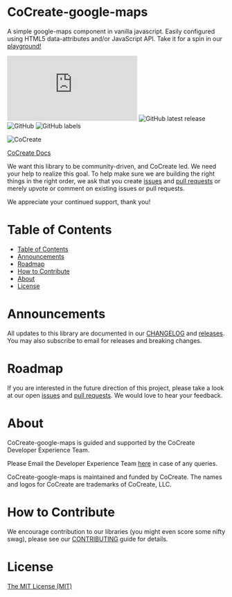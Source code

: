 # CoCreate-google-maps
A simple google-maps component in vanilla javascript. Easily configured using HTML5 data-attributes and/or JavaScript API. Take it for a spin in our [playground!](https://cocreate.app/docs/google-maps)

![GitHub file size in bytes](https://img.shields.io/github/size/CoCreate-app/CoCreate-google-maps/dist/CoCreate-google-maps.min.js?label=minified%20size&style=for-the-badge) 
![GitHub latest release](https://img.shields.io/github/v/release/CoCreate-app/CoCreate-google-maps?style=for-the-badge)
![GitHub](https://img.shields.io/github/license/CoCreate-app/CoCreate-google-maps?style=for-the-badge) 
![GitHub labels](https://img.shields.io/github/labels/CoCreate-app/CoCreate-google-maps/help%20wanted?style=for-the-badge)

![CoCreate](https://cdn.cocreate.app/logo.png)

[CoCreate Docs](https://cocreate.app/docs/google-maps)

We want this library to be community-driven, and CoCreate led. We need your help to realize this goal. To help make sure we are building the right things in the right order, we ask that you create [issues](https://github.com/CoCreate-app/Realtime_Admin_CRM_and_CMS/issues) and [pull requests](https://github.com/CoCreate-app/Realtime_Admin_CRM_and_CMS/pulls) or merely upvote or comment on existing issues or pull requests.

We appreciate your continued support, thank you!

# Table of Contents

- [Table of Contents](#table-of-contents)
- [Announcements](#announcements)
- [Roadmap](#roadmap)
- [How to Contribute](#how-to-contribute)
- [About](#about)
- [License](#license)

<a name="announcements"></a>
# Announcements

All updates to this library are documented in our [CHANGELOG](https://github.com/CoCreate-app/CoCreate-google-maps/blob/master/CHANGELOG.md) and [releases](https://github.com/CoCreate-app/CoCreate-google-maps/releases). You may also subscribe to email for releases and breaking changes. 

<a name="roadmap"></a>
# Roadmap

If you are interested in the future direction of this project, please take a look at our open [issues](https://github.com/CoCreate-app/CoCreate-google-maps/issues) and [pull requests](https://github.com/CoCreate-app/CoCreate-google-maps/pulls). We would love to hear your feedback.


<a name="about"></a>
# About

CoCreate-google-maps is guided and supported by the CoCreate Developer Experience Team.

Please Email the Developer Experience Team [here](mailto:develop@cocreate.app) in case of any queries.

CoCreate-google-maps is maintained and funded by CoCreate. The names and logos for CoCreate are trademarks of CoCreate, LLC.

<a name="contribute"></a>
# How to Contribute

We encourage contribution to our libraries (you might even score some nifty swag), please see our [CONTRIBUTING](https://github.com/CoCreate-app/CoCreate-google-maps/blob/master/CONTRIBUTING.md) guide for details.

# License
[The MIT License (MIT)](https://github.com/CoCreate-app/CoCreate-google-maps/blob/master/LICENSE)

